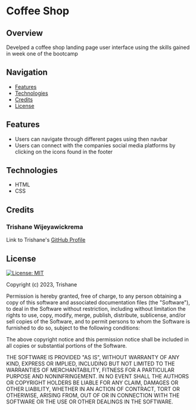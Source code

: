 # Coffee Shop

## Overview

Develped a coffee shop landing page user interface using the skills gained in week one of the bootcamp

## Navigation
- [Features](#features)
- [Technologies](#technologies)
- [Credits](#credits)
- [License](#license)

## Features

- Users can navigate through different pages using then navbar
- Users can connect with the companies social media platforms by clicking on the icons found in the footer

## Technologies

- HTML
- CSS

## Credits

### Trishane Wijeyawickrema
Link to Trishane's [GitHub Profile](https://github.com/Trishaneww)

## License

[![License: MIT](https://img.shields.io/badge/License-MIT-yellow.svg)](https://opensource.org/licenses/MIT)

Copyright (c) 2023, Trishane

Permission is hereby granted, free of charge, to any person obtaining a copy
of this software and associated documentation files (the "Software"), to deal
in the Software without restriction, including without limitation the rights
to use, copy, modify, merge, publish, distribute, sublicense, and/or sell
copies of the Software, and to permit persons to whom the Software is
furnished to do so, subject to the following conditions:

The above copyright notice and this permission notice shall be included in all
copies or substantial portions of the Software.

THE SOFTWARE IS PROVIDED "AS IS", WITHOUT WARRANTY OF ANY KIND, EXPRESS OR
IMPLIED, INCLUDING BUT NOT LIMITED TO THE WARRANTIES OF MERCHANTABILITY,
FITNESS FOR A PARTICULAR PURPOSE AND NONINFRINGEMENT. IN NO EVENT SHALL THE
AUTHORS OR COPYRIGHT HOLDERS BE LIABLE FOR ANY CLAIM, DAMAGES OR OTHER
LIABILITY, WHETHER IN AN ACTION OF CONTRACT, TORT OR OTHERWISE, ARISING FROM,
OUT OF OR IN CONNECTION WITH THE SOFTWARE OR THE USE OR OTHER DEALINGS IN THE
SOFTWARE.